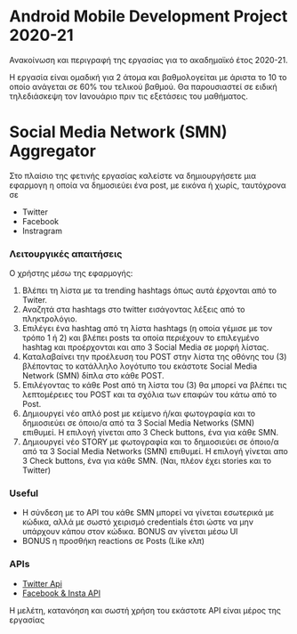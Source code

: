 # Android Mobile Development Project 2020-21
Ανακοίνωση και περιγραφή της εργασίας για το ακαδημαϊκό έτος 2020-21.

Η εργασία είναι ομαδική για 2 άτομα και βαθμολογείται με άριστα το 10 το οποίο ανάγεται σε 60% του τελικού βαθμού. Θα παρουσιαστεί σε ειδική τηλεδιάσκεψη τον Ιανουάριο πριν τις εξετάσεις του μαθήματος.

# Social Media Network (SMN) Aggregator


Στο πλαίσιο της φετινής εργασίας καλείστε να δημιουργήσετε μια εφαρμογη η οποία να δημοσιεύει ένα post, με εικόνα ή χωρίς, ταυτόχρονα σε 
- Twitter
- Facebook
- Instragram 


### Λειτουργικές απαιτήσεις

Ο χρήστης μέσω της εφαρμογής:

1. Βλέπει τη λίστα με τα trending hashtags όπως αυτά έρχονται από το Twiter.
2. Αναζητά στα hashtags στο twitter εισάγοντας λέξεις από το πληκτρολόγιο.
3. Επιλέγει ένα hashtag από τη λίστα hashtags (η οποία γέμισε με τον τρόπο 1 ή 2) και βλέπει posts τα οποία περιέχουν το επιλεγμένο hashtag και προέρχονται και απο 3 Social Media σε μορφή λίστας.
4. Καταλαβαίνει την προέλευση του POST στην λίστα της οθόνης του (3) βλέποντας το κατάλληλο λογότυπο του εκάστοτε Social Media Network (SMN) δίπλα στο κάθε POST.
5. Επιλέγοντας το κάθε Post από τη λίστα του (3) θα μπορεί να βλέπει τις λεπτομέρειες του POST και τα σχόλια των επαφών του κάτω από το Post.
6. Δημιουργεί νέο απλό post με κείμενο ή/και φωτογραφία και το δημιοσιεύει σε όποιο/α από τα 3 Social Media Networks (SMN) επιθυμεί. Η επιλογή γίνεται απο 3 Check buttons, ένα για κάθε SMN.
7. Δημιουργεί νέο STORY με φωτογραφία και το δημιοσιεύει σε όποιο/α από τα 3 Social Media Networks (SMN) επιθυμεί. Η επιλογή γίνεται απο 3 Check buttons, ένα για κάθε SMN. (Ναι, πλέον έχει stories και το Twitter)



### Useful
- Η σύνδεση με το API του κάθε SMN μπορεί να γίνεται εσωτερικά με κώδικα, αλλά με σωστό χειρισμό credentials έτσι ώστε να μην υπάρχουν κάπου στον κώδικα. BONUS αν γίνεται μέσω UI
- BONUS η προσθήκη reactions σε Posts (Like κλπ)

### APIs
- [Twitter Api](https://developer.twitter.com/en)
- [Facebook & Insta API](https://developers.facebook.com/)

Η μελέτη, κατανόηση και σωστή χρήση του εκάστοτε API είναι μέρος της εργασίας

